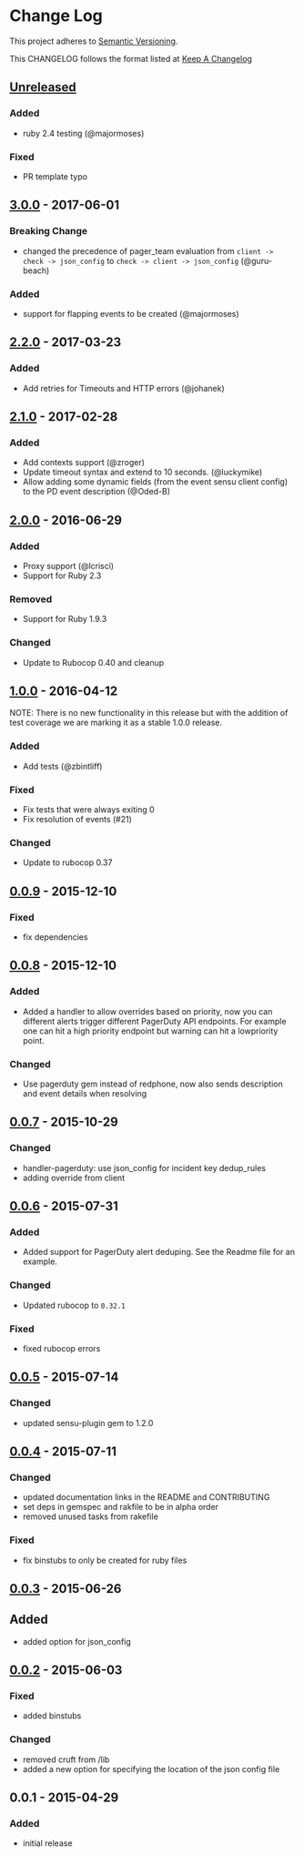 # Change Log
This project adheres to [Semantic Versioning](http://semver.org/).

This CHANGELOG follows the format listed at [Keep A Changelog](http://keepachangelog.com/)

## [Unreleased]
### Added
- ruby 2.4 testing (@majormoses)

### Fixed
- PR template typo

## [3.0.0] - 2017-06-01
### Breaking Change
- changed the precedence of pager_team evaluation from `client -> check -> json_config`  to `check -> client -> json_config` (@guru-beach)
### Added
- support for flapping events to be created (@majormoses)

## [2.2.0] - 2017-03-23
### Added
- Add retries for Timeouts and HTTP errors (@johanek)

## [2.1.0] - 2017-02-28
### Added
- Add contexts support (@zroger)
- Update timeout syntax and extend to 10 seconds. (@luckymike)
- Allow adding some dynamic fields (from the event sensu client config) to the PD event description (@Oded-B)

## [2.0.0] - 2016-06-29
### Added
- Proxy support (@lcrisci)
- Support for Ruby 2.3

### Removed
- Support for Ruby 1.9.3

### Changed
- Update to Rubocop 0.40 and cleanup

## [1.0.0] - 2016-04-12

NOTE: There is no new functionality in this release but with the addition of test coverage we are
marking it as a stable 1.0.0 release.

### Added
- Add tests (@zbintliff)

### Fixed
- Fix tests that were always exiting 0
- Fix resolution of events (#21)

### Changed
- Update to rubocop 0.37

## [0.0.9] - 2015-12-10
### Fixed
- fix dependencies

## [0.0.8] - 2015-12-10
### Added
- Added a handler to allow overrides based on priority, now you can different
  alerts trigger different PagerDuty API endpoints. For example one can hit a high
  priority endpoint but warning can hit a lowpriority point.

### Changed
- Use pagerduty gem instead of redphone, now also sends description and event details when resolving

## [0.0.7] - 2015-10-29
### Changed
- handler-pagerduty: use json_config for incident key dedup_rules
- adding override from client

## [0.0.6] - 2015-07-31
### Added
- Added support for PagerDuty alert deduping.  See the Readme file for an example.

### Changed
- Updated rubocop to `0.32.1`

### Fixed
- fixed rubocop errors

## [0.0.5] - 2015-07-14
### Changed
- updated sensu-plugin gem to 1.2.0

## [0.0.4] - 2015-07-11
### Changed
- updated documentation links in the README and CONTRIBUTING
- set deps in gemspec and rakfile to be in alpha order
- removed unused tasks from rakefile

### Fixed
- fix binstubs to only be created for ruby files

## [0.0.3] - 2015-06-26
## Added
- added option for json_config

## [0.0.2] - 2015-06-03
### Fixed
- added binstubs

### Changed
- removed cruft from /lib
- added a new option for specifying the location of the json config file

## 0.0.1 - 2015-04-29
### Added
- initial release

[Unreleased]: https://github.com/sensu-plugins/sensu-plugins-pagerduty/compare/3.0.0...HEAD
[3.0.0]: https://github.com/sensu-plugins/sensu-plugins-pagerduty/compare/2.2.0...3.0.0
[2.2.0]: https://github.com/sensu-plugins/sensu-plugins-pagerduty/compare/2.1.0...2.2.0
[2.1.0]: https://github.com/sensu-plugins/sensu-plugins-pagerduty/compare/2.0.0...2.1.0
[2.0.0]: https://github.com/sensu-plugins/sensu-plugins-pagerduty/compare/1.0.0...2.0.0
[1.0.0]: https://github.com/sensu-plugins/sensu-plugins-pagerduty/compare/0.0.9...1.0.0
[0.0.9]: https://github.com/sensu-plugins/sensu-plugins-pagerduty/compare/0.0.8...0.0.9
[0.0.8]: https://github.com/sensu-plugins/sensu-plugins-pagerduty/compare/0.0.7...0.0.8
[0.0.7]: https://github.com/sensu-plugins/sensu-plugins-pagerduty/compare/0.0.6...0.0.7
[0.0.6]: https://github.com/sensu-plugins/sensu-plugins-pagerduty/compare/0.0.5...0.0.6
[0.0.5]: https://github.com/sensu-plugins/sensu-plugins-pagerduty/compare/0.0.4...0.0.5
[0.0.4]: https://github.com/sensu-plugins/sensu-plugins-pagerduty/compare/0.0.3...0.0.4
[0.0.3]: https://github.com/sensu-plugins/sensu-plugins-pagerduty/compare/0.0.2...0.0.3
[0.0.2]: https://github.com/sensu-plugins/sensu-plugins-pagerduty/compare/0.0.1...0.0.2
